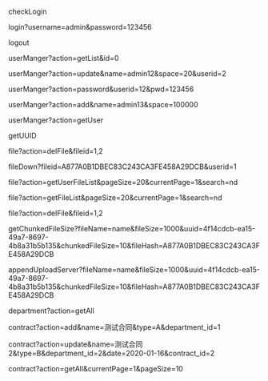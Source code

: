 checkLogin

login?username=admin&password=123456

logout

userManger?action=getList&id=0

userManger?action=update&name=admin12&space=20&userid=2

userManger?action=password&userid=12&pwd=123456

userManger?action=add&name=admin13&space=100000

userManger?action=getUser

getUUID

file?action=delFile&fileid=1,2

fileDown?fileid=A877A0B1DBEC83C243CA3FE458A29DCB&userid=1

file?action=getUserFileList&pageSize=20&currentPage=1&search=nd

file?action=getFileList&pageSize=20&currentPage=1&search=nd

file?action=delFile&fileid=1,2

getChunkedFileSize?fileName=name&fileSize=1000&uuid=4f14cdcb-ea15-49a7-8697-4b8a31b5b135&chunkedFileSize=10&fileHash=A877A0B1DBEC83C243CA3FE458A29DCB

appendUploadServer?fileName=name&fileSize=1000&uuid=4f14cdcb-ea15-49a7-8697-4b8a31b5b135&chunkedFileSize=10&fileHash=A877A0B1DBEC83C243CA3FE458A29DCB

department?action=getAll

contract?action=add&name=测试合同&type=A&department_id=1

contract?action=update&name=测试合同2&type=B&department_id=2&date=2020-01-16&contract_id=2

contract?action=getAll&currentPage=1&pageSize=10